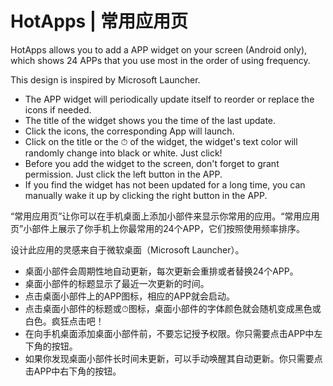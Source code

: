 # HotApps  |  常用应用页

HotApps allows you to add a APP widget on your screen (Android only), which shows 24 APPs that you use most in the order of using frequency. 

This design is inspired by Microsoft Launcher.

- The APP widget will periodically update itself to reorder or replace the icons if needed.
- The title of the widget shows you the time of the last update.
- Click the icons, the corresponding App will launch.
- Click on the title or the ⏱ of the widget, the widget's text color will randomly change into black or white. Just click!
- Before you add the widget to the screen, don't forget to grant permission. Just click the left button in the APP.
- If you find the widget has not been updated for a long time, you can manually wake it up by clicking the right button in the APP.

“常用应用页”让你可以在手机桌面上添加小部件来显示你常用的应用。“常用应用页”小部件上展示了你手机上你最常用的24个APP，它们按照使用频率排序。

设计此应用的灵感来自于微软桌面（Microsoft Launcher）。

- 桌面小部件会周期性地自动更新，每次更新会重排或者替换24个APP。
- 桌面小部件的标题显示了最近一次更新的时间。
- 点击桌面小部件上的APP图标，相应的APP就会启动。
- 点击桌面小部件的标题或⏱图标，桌面小部件的字体颜色就会随机变成黑色或白色。疯狂点击吧！
- 在向手机桌面添加桌面小部件前，不要忘记授予权限。你只需要点击APP中左下角的按钮。
- 如果你发现桌面小部件长时间未更新，可以手动唤醒其自动更新。你只需要点击APP中右下角的按钮。

